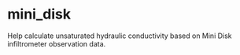 # mini_disk
Help calculate unsaturated hydraulic conductivity based on Mini Disk infiltrometer observation data.
